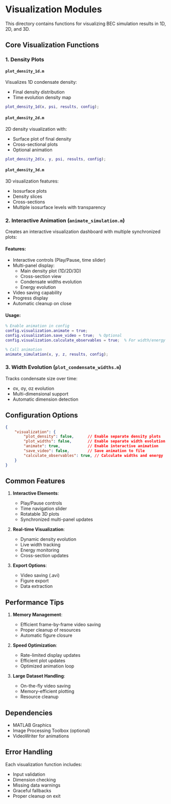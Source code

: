 # Visualization Modules

This directory contains functions for visualizing BEC simulation results in 1D, 2D, and 3D.

## Core Visualization Functions

### 1. Density Plots

#### `plot_density_1d.m`
Visualizes 1D condensate density:
- Final density distribution
- Time evolution density map
```matlab
plot_density_1d(x, psi, results, config);
```

#### `plot_density_2d.m`
2D density visualization with:
- Surface plot of final density
- Cross-sectional plots
- Optional animation
```matlab
plot_density_2d(x, y, psi, results, config);
```

#### `plot_density_3d.m`
3D visualization features:
- Isosurface plots
- Density slices
- Cross-sections
- Multiple isosurface levels with transparency

### 2. Interactive Animation (`animate_simulation.m`)

Creates an interactive visualization dashboard with multiple synchronized plots:

#### Features:
- Interactive controls (Play/Pause, time slider)
- Multi-panel display:
  * Main density plot (1D/2D/3D)
  * Cross-section view
  * Condensate widths evolution
  * Energy evolution
- Video saving capability
- Progress display
- Automatic cleanup on close

#### Usage:
```matlab
% Enable animation in config
config.visualization.animate = true;
config.visualization.save_video = true;  % Optional
config.visualization.calculate_observables = true;  % For width/energy plots

% Call animation
animate_simulation(x, y, z, results, config);
```

### 3. Width Evolution (`plot_condensate_widths.m`)

Tracks condensate size over time:
- σx, σy, σz evolution
- Multi-dimensional support
- Automatic dimension detection

## Configuration Options

```json
{
    "visualization": {
        "plot_density": false,      // Enable separate density plots
        "plot_widths": false,       // Enable separate width evolution plots
        "animate": true,            // Enable interactive animation
        "save_video": false,        // Save animation to file
        "calculate_observables": true, // Calculate widths and energy
    }
}
```

## Common Features

1. **Interactive Elements**:
   - Play/Pause controls
   - Time navigation slider
   - Rotatable 3D plots
   - Synchronized multi-panel updates

2. **Real-time Visualization**:
   - Dynamic density evolution
   - Live width tracking
   - Energy monitoring
   - Cross-section updates

3. **Export Options**:
   - Video saving (.avi)
   - Figure export
   - Data extraction

## Performance Tips

1. **Memory Management**:
   - Efficient frame-by-frame video saving
   - Proper cleanup of resources
   - Automatic figure closure

2. **Speed Optimization**:
   - Rate-limited display updates
   - Efficient plot updates
   - Optimized animation loop

3. **Large Dataset Handling**:
   - On-the-fly video saving
   - Memory-efficient plotting
   - Resource cleanup

## Dependencies

- MATLAB Graphics
- Image Processing Toolbox (optional)
- VideoWriter for animations

## Error Handling

Each visualization function includes:
- Input validation
- Dimension checking
- Missing data warnings
- Graceful fallbacks
- Proper cleanup on exit
